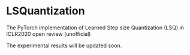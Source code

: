 # LSQuantization
The PyTorch implementation of Learned Step size Quantization (LSQ) in ICLR2020 open review (unofficial)

The experimental results will be updated soon.
